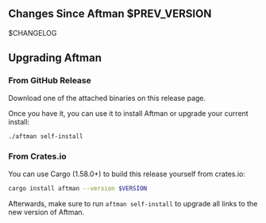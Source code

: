 ## Changes Since Aftman $PREV_VERSION
$CHANGELOG

## Upgrading Aftman

### From GitHub Release
Download one of the attached binaries on this release page.

Once you have it, you can use it to install Aftman or upgrade your current install:

```bash
./aftman self-install
```

### From Crates.io
You can use Cargo (1.58.0+) to build this release yourself from crates.io:

```bash
cargo install aftman --version $VERSION
```

Afterwards, make sure to run `aftman self-install` to upgrade all links to the new version of Aftman.